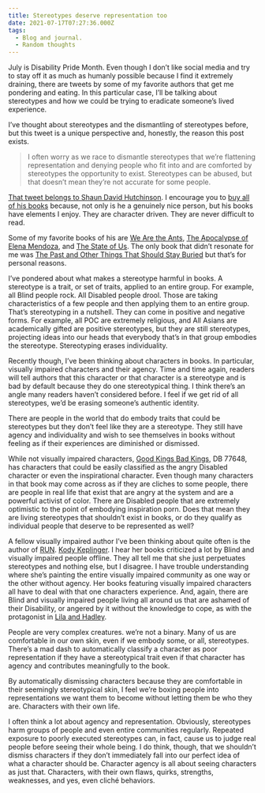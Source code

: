 ```yaml
---
title: Stereotypes deserve representation too
date: 2021-07-17T07:27:36.000Z
tags:
  - Blog and journal.
  - Random thoughts
---
```


July is Disability Pride Month. Even though I don’t like social media and try to stay off it as much as humanly possible because I find it extremely draining, there are tweets by some of my favorite authors that get me pondering and eating. In this particular case, I’ll be talking about stereotypes and how we could be trying to eradicate someone’s lived experience.

I’ve thought about stereotypes and the dismantling of stereotypes before, but this tweet is a unique perspective and, honestly, the reason this post exists.

> I often worry as we race to dismantle stereotypes that we’re flattening representation and denying people who fit into and are comforted by stereotypes the opportunity to exist. Stereotypes can be abused, but that doesn’t mean they’re not accurate for some people.

[That tweet belongs to Shaun David Hutchinson](https://twitter.com/ShaunieDarko/status/1413192430791233541). I encourage you to [buy all of his books](https://shaundavidhutchinson.com/books/) because, not only is he a genuinely nice person, but his books have elements I enjoy. They are character driven. They are never difficult to read.

Some of my favorite books of his are [We Are the Ants](http://shaundavidhutchinson.com/books/we-are-the-ants/), [The Apocalypse of Elena Mendoza](http://shaundavidhutchinson.com/books/the-apocalypse-of-elena-mendoza/), and [The State of Us](http://shaundavidhutchinson.com/books/the-state-of-us/). The only book that didn’t resonate for me was [The Past and Other Things That Should Stay Buried](http://shaundavidhutchinson.com/books/the-past-and-other-things-that-should-stay-buried/) but that’s for personal reasons.

I’ve pondered about what makes a stereotype harmful in books. A stereotype is a trait, or set of traits, applied to an entire group. For example, all Blind people rock. All Disabled people drool. Those are taking characteristics of a few people and then applying them to an entire group. That’s stereotyping in a nutshell. They can come in positive and negative forms. For example, all POC are extremely religious, and All Asians are academically gifted are positive stereotypes, but they are still stereotypes, projecting ideas into our heads that everybody that’s in that group embodies the stereotype. Stereotyping erases individuality.

Recently though, I’ve been thinking about characters in books. In particular, visually impaired characters and their agency. Time and time again, readers will tell authors that this character or that character is a stereotype and is bad by default because they do one stereotypical thing. I think there’s an angle many readers haven’t considered before. I feel if we get rid of all stereotypes, we’d be erasing someone’s authentic identity.

There are people in the world that do embody traits that could be stereotypes but they don’t feel like they are a stereotype. They still have agency and individuality and wish to see themselves in books without feeling as if their experiences are diminished or dismissed.

While not visually impaired characters, [Good Kings Bad Kings](https://www.overdrive.com/media/1313419/good-kings-bad-kings), DB 77648, has characters that could be easily classified as the angry Disabled character or even the inspirational character. Even though many characters in that book may come across as if they are cliches to some people, there are people in real life that exist that are angry at the system and are a powerful activist of color. There are Disabled people that are extremely optimistic to the point of embodying inspiration porn. Does that mean they are living stereotypes that shouldn’t exist in books, or do they qualify as individual people that deserve to be represented as well?

A fellow visually impaired author I’ve been thinking about quite often is the author of [RUN](https://www.overdrive.com/media/2703204/run). [Kody Keplinger](https://www.overdrive.com/creators/540340/kody-keplinger). I hear her books criticized a lot by Blind and visually impaired people offline. They all tell me that she just perpetuates stereotypes and nothing else, but I disagree. I have trouble understanding where she’s painting the entire visually impaired community as one way or the other without agency. Her books featuring visually impaired characters all have to deal with that one characters experience. And, again, there are Blind and visually impaired people living all around us that are ashamed of their Disability, or angered by it without the knowledge to cope, as with the protagonist in [Lila and Hadley](https://www.overdrive.com/media/5384714/lila-and-hadley).

People are very complex creatures. we’re not a binary. Many of us are comfortable in our own skin, even if we embody some, or all, stereotypes. There’s a mad dash to automatically classify a character as poor representation if they have a stereotypical trait even if that character has agency and contributes meaningfully to the book.

By automatically dismissing characters because they are comfortable in their seemingly stereotypical skin, I feel we’re boxing people into representations we want them to become without letting them be who they are. Characters with their own life.

I often think a lot about agency and representation. Obviously, stereotypes harm groups of people and even entire communities regularly. Repeated exposure to poorly executed stereotypes can, in fact, cause us to judge real people before seeing their whole being. I do think, though, that we shouldn’t dismiss characters if they don’t immediately fall into our perfect idea of what a character should be. Character agency is all about seeing characters as just that. Characters, with their own flaws, quirks, strengths, weaknesses, and yes, even cliché behaviors.

